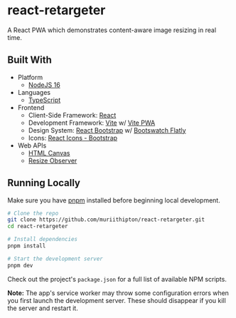 # react-retargeter

A React PWA which demonstrates content-aware image resizing in real time.

## Built With

-   Platform
    -   [NodeJS 16](https://nodejs.org/en/)
-   Languages
    -   [TypeScript](https://www.typescriptlang.org/)
-   Frontend
    -   Client-Side Framework: [React](https://beta.reactjs.org/)
    -   Development Framework: [Vite](https://vitejs.dev/) w/ [Vite PWA](https://vite-plugin-pwa.netlify.app/)
    -   Design System: [React Bootstrap](https://react-bootstrap.github.io/) w/ [Bootswatch Flatly](https://bootswatch.com/flatly/)
    -   Icons: [React Icons - Bootstrap](https://react-icons.github.io/react-icons)
-   Web APIs
    -   [HTML Canvas](https://developer.mozilla.org/en-US/docs/Web/API/Canvas_API)
    -   [Resize Observer](https://developer.mozilla.org/en-US/docs/Web/API/Resize_Observer_API)

## Running Locally

Make sure you have [pnpm](https://pnpm.io/installation) installed before
beginning local development.

```bash
# Clone the repo
git clone https://github.com/muriithipton/react-retargeter.git
cd react-retargeter

# Install dependencies
pnpm install

# Start the development server
pnpm dev
```

Check out the project's `package.json` for a full list of available NPM scripts.

**Note:** The app's service worker may throw some configuration errors when you
first launch the development server. These should disappear if you kill the
server and restart it.

